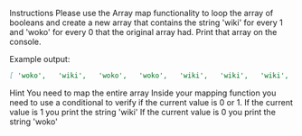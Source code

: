 Instructions
Please use the Array map functionality to loop the array of booleans and create a new array that contains the string 'wiki' for every 1 and 'woko' for every 0 that the original array had.
Print that array on the console.

Example output:
```md
[ 'woko',   'wiki',   'woko',   'woko',   'wiki',   'wiki',   'wiki',   'woko',   'woko',   'wiki',   'woko',   'wiki',   'wiki',   'woko',   'woko',   'woko',   'woko',   'woko',   'woko',   'woko',   'woko',   'wiki',   'woko',   'woko',   'woko',   'woko',   'wiki' ]
```

Hint
You need to map the entire array
Inside your mapping function you need to use a conditional to verify if the current value is 0 or 1.
If the current value is 1 you print the string 'wiki'
If the current value is 0 you print the string 'woko'
